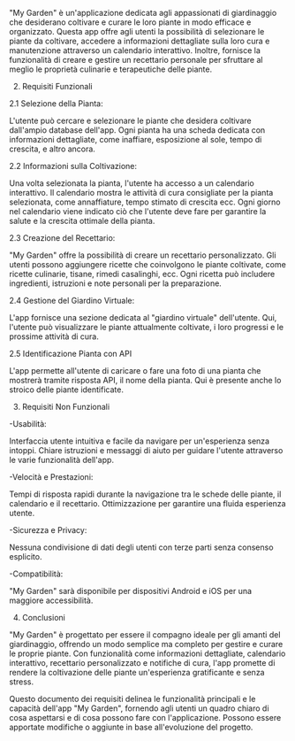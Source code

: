 "My Garden" è un'applicazione dedicata agli appassionati di giardinaggio che desiderano coltivare e curare le loro piante in modo efficace e organizzato. 
Questa app offre agli utenti la possibilità di selezionare le piante da coltivare, accedere a informazioni dettagliate sulla loro cura e manutenzione attraverso un calendario interattivo. 
Inoltre, fornisce la funzionalità di creare e gestire un recettario personale per sfruttare al meglio le proprietà culinarie e terapeutiche delle piante.

2. Requisiti Funzionali

2.1 Selezione della Pianta:

L'utente può cercare e selezionare le piante che desidera coltivare dall'ampio database dell'app.
Ogni pianta ha una scheda dedicata con informazioni dettagliate, come inaffiare, esposizione al sole, tempo di crescita, e altro ancora.

2.2 Informazioni sulla Coltivazione:

Una volta selezionata la pianta, l'utente ha accesso a un calendario interattivo.
Il calendario mostra le attività di cura consigliate per la pianta selezionata, come annaffiature, tempo stimato di crescita ecc.
Ogni giorno nel calendario viene indicato ciò che l'utente deve fare per garantire la salute e la crescita ottimale della pianta.

2.3 Creazione del Recettario:

"My Garden" offre la possibilità di creare un recettario personalizzato.
Gli utenti possono aggiungere ricette che coinvolgono le piante coltivate, come ricette culinarie, tisane, rimedi casalinghi, ecc.
Ogni ricetta può includere ingredienti, istruzioni e note personali per la preparazione.

2.4 Gestione del Giardino Virtuale:

L'app fornisce una sezione dedicata al "giardino virtuale" dell'utente.
Qui, l'utente può visualizzare le piante attualmente coltivate, i loro progressi e le prossime attività di cura.

2.5 Identificazione Pianta con API

L'app permette all'utente di caricare o fare una foto di una pianta che mostrerà tramite risposta API, il nome della pianta.
Qui è presente anche lo stroico delle piante identificate. 

3. Requisiti Non Funzionali

-Usabilità:

Interfaccia utente intuitiva e facile da navigare per un'esperienza senza intoppi.
Chiare istruzioni e messaggi di aiuto per guidare l'utente attraverso le varie funzionalità dell'app.

-Velocità e Prestazioni:

Tempi di risposta rapidi durante la navigazione tra le schede delle piante, il calendario e il recettario.
Ottimizzazione per garantire una fluida esperienza utente.

-Sicurezza e Privacy:

Nessuna condivisione di dati degli utenti con terze parti senza consenso esplicito.

-Compatibilità:

"My Garden" sarà disponibile per dispositivi Android e iOS per una maggiore accessibilità.

4. Conclusioni

"My Garden" è progettato per essere il compagno ideale per gli amanti del giardinaggio, offrendo un modo semplice ma completo per gestire e curare le proprie piante. 
Con funzionalità come informazioni dettagliate, calendario interattivo, recettario personalizzato e notifiche di cura, l'app promette di rendere la coltivazione delle piante un'esperienza gratificante e senza stress.

Questo documento dei requisiti delinea le funzionalità principali e le capacità dell'app "My Garden", fornendo agli utenti un quadro chiaro di cosa aspettarsi e di cosa possono fare con l'applicazione. 
Possono essere apportate modifiche o aggiunte in base all'evoluzione del progetto. 








